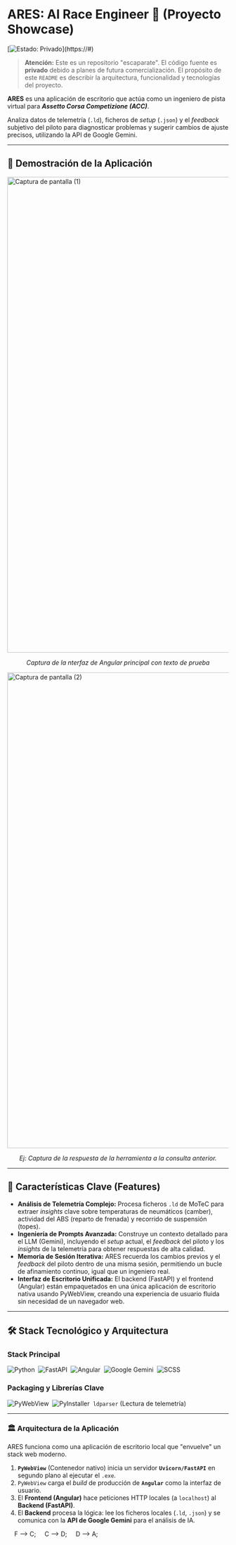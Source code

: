 # ARES: AI Race Engineer 🏁 (Proyecto Showcase)

[![Estado: Privado](https://img.shields.io/badge/Estado-Privado_(S%C3%B3lo_Showcase)-red?style=for-the-badge)](https://#)

> **Atención:** Este es un repositorio "escaparate". El código fuente es **privado** debido a planes de futura comercialización. El propósito de este `README` es describir la arquitectura, funcionalidad y tecnologías del proyecto.

**ARES** es una aplicación de escritorio que actúa como un ingeniero de pista virtual para ***Assetto Corsa Competizione (ACC)***.

Analiza datos de telemetría (`.ld`), ficheros de *setup* (`.json`) y el *feedback* subjetivo del piloto para diagnosticar problemas y sugerir cambios de ajuste precisos, utilizando la API de Google Gemini.

---

## 🎥 Demostración de la Aplicación

<img width="1920" height="1080" alt="Captura de pantalla (1)" src="https://github.com/user-attachments/assets/1a94fc41-259a-4e77-b3af-7f2d512c01e6" />

*<p align="center">Captura de la nterfaz de Angular principal con texto de prueba</p>*

<img width="1920" height="1080" alt="Captura de pantalla (2)" src="https://github.com/user-attachments/assets/166fcaa4-310f-4d25-9365-b88b7eb2c986" />

*<p align="center">Ej: Captura de la respuesta de la herramienta a la consulta anterior.</p>*

---

## 🚀 Características Clave (Features)

* **Análisis de Telemetría Complejo:** Procesa ficheros `.ld` de MoTeC para extraer *insights* clave sobre temperaturas de neumáticos (camber), actividad del ABS (reparto de frenada) y recorrido de suspensión (topes).
* **Ingeniería de Prompts Avanzada:** Construye un contexto detallado para el LLM (Gemini), incluyendo el *setup* actual, el *feedback* del piloto y los *insights* de la telemetría para obtener respuestas de alta calidad.
* **Memoria de Sesión Iterativa:** ARES recuerda los cambios previos y el *feedback* del piloto dentro de una misma sesión, permitiendo un bucle de afinamiento continuo, igual que un ingeniero real.
* **Interfaz de Escritorio Unificada:** El backend (FastAPI) y el frontend (Angular) están empaquetados en una única aplicación de escritorio nativa usando PyWebView, creando una experiencia de usuario fluida sin necesidad de un navegador web.

---

## 🛠️ Stack Tecnológico y Arquitectura

### Stack Principal
![Python](https://img.shields.io/badge/Python-3776AB?style=for-the-badge&logo=python&logoColor=white)&nbsp;
![FastAPI](https://img.shields.io/badge/FastAPI-009688?style=for-the-badge&logo=fastapi&logoColor=white)&nbsp;
![Angular](https://img.shields.io/badge/Angular-DD0031?style=for-the-badge&logo=angular&logoColor=white)&nbsp;
![Google Gemini](https://img.shields.io/badge/Gemini_API-4285F4?style=for-the-badge&logo=google&logoColor=white)&nbsp;
![SCSS](https://img.shields.io/badge/SCSS-CC6699?style=for-the-badge&logo=sass&logoColor=white)&nbsp;

### Packaging y Librerías Clave
![PyWebView](https://img.shields.io/badge/PyWebView-007ACC?style=for-the-badge&logo=python&logoColor=white)&nbsp;
![PyInstaller](https://img.shields.io/badge/PyInstaller-8A2BE2?style=for-the-badge&logo=python&logoColor=white)&nbsp;
`ldparser` (Lectura de telemetría)

---

### 🏛️ Arquitectura de la Aplicación

ARES funciona como una aplicación de escritorio local que "envuelve" un stack web moderno.

1.  **`PyWebView`** (Contenedor nativo) inicia un servidor **`Uvicorn/FastAPI`** en segundo plano al ejecutar el `.exe`.
2.  `PyWebView` carga el *build* de producción de **`Angular`** como la interfaz de usuario.
3.  El **Frontend (Angular)** hace peticiones HTTP locales (a `localhost`) al **Backend (FastAPI)**.
4.  El **Backend** procesa la lógica: lee los ficheros locales (`.ld`, `.json`) y se comunica con la **API de Google Gemini** para el análisis de IA.

     F --> C;
     C --> D;
     D --> A;
